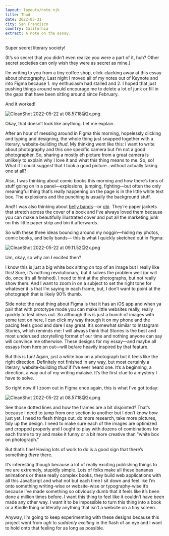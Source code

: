 ```yaml
---
layout: layouts/note.njk
title: Thud
date: 2022-05-31
city: San Francisco
country: California
extract: A note on the essay.
---
```


Super secret literary society!

(It’s so secret that you didn’t even realize you were a part of it, huh? Other secret societies can only wish they were as secret as mine.)

I’m writing to you from a tiny coffee shop, click-clacking away at this essay about photography. Last night I moved all of my notes out of Keynote and into Figma because 1. my enthusiasm had stalled and 2. I hoped that just pushing things around would encourage me to delete a lot of junk or fill in the gaps that have been sitting around since February.

And it worked!

![CleanShot 2022-05-22 at 08.57.18@2x.png](https://buttondown.s3.amazonaws.com/images/1dcd9d93-abe6-4222-9a2e-7d0e352e3c07.png)

Okay, that doesn’t look like anything. Let me explain.

After an hour of messing around in Figma this morning, hopelessly clicking and typing and designing, the whole thing just snapped together with a literary, website-building _thud_. My thinking went like this: I want to write about photography and this one specific camera but I’m not a good photographer. So, sharing a mostly eh picture from a great camera is unlikely to explain why I love it and what this thing means to me. So, so! What if I could _suggest_ that I took a good picture...without actually taking one at all?

Also, I was thinking about comic books this morning and how there’s tons of stuff going on in a panel—explosions, jumping, fighting—but often the only meaningful thing that’s really happening on the page is in the little white text box. The explosions and the punching is usually the background stuff.

And! I was also thinking about [belly bands](https://rhollick.wordpress.com/2018/08/06/belly-band/)—or [obi](<https://en.wikipedia.org/wiki/Obi_(publishing)>). They’re paper jackets that stretch across the cover of a book and I’ve always loved them because you can make a beautifully illustrated cover and put all the marketing junk on this little paper strip and bin it afterwards.

So with these three ideas bouncing around my noggin—hiding my photos, comic books, and belly bands— this is what I quickly sketched out in Figma:

![CleanShot 2022-05-22 at 09.11.52@2x.png](https://buttondown.s3.amazonaws.com/images/07192b35-bb61-439a-9ce3-03e040c948cd.png)

Um, okay, so why am I excited then?

I know this is just a big white box sitting on top of an image but I really like this! Sure, it’s nothing revolutionary, but it solves the problem well (or will do, once it’s all finished). I need to hint at the photographs, but not really show them. And I want to zoom in on a subject to set the right tone for whatever it is that I’m saying in each frame, but, I don’t want to point at the photograph that is likely 90% thumb.

Side note: the neat thing about Figma is that it has an iOS app and when ya pair that with prototype mode you can make little websites really, really quickly to test ideas out. So although this is just a bunch of images with some text on here, I can click my way through it on my phone and the pacing feels good and dare I say great. It’s somewhat similar to Instagram Stories, which reminds me: I will always think that Stories is the best and most underused storytelling format of our time and nothing anyone can say will convince me otherwise. These designs for my essay—and maybe all essays from here on out—will be/are heavily inspired by that feature.

But this is fun! Again, just a white box on a photograph but it feels like the right direction. Definitely not finished in any way, but most certainly a literary, website-building _thud_ if I’ve ever heard one. It’s a beginning, a direction, a way out of my writing malaise. It’s the first clue to a mystery I have to solve.

So right now if I zoom out in Figma once again, this is what I’ve got today:

![CleanShot 2022-05-22 at 08.57.18@2x.png](https://buttondown.s3.amazonaws.com/images/1dcd9d93-abe6-4222-9a2e-7d0e352e3c07.png)

See those dotted lines and how the frames are a bit disjointed? That’s because I need to jump from one section to another but I don’t know _how_ just yet. I need to flesh things out, do more research, take more pictures, tidy up the design. I need to make sure each of the images are optimized and cropped properly and I ought to play with dozens of combinations for each frame to try and make it funny or a bit more creative than "white box on photograph."

But that’s fine! Having lots of work to do is a good sign that there’s something _there_ there.

It’s interesting though because a lot of really exciting publishing things to me are extremely, stupidly simple. Lots of folks make all these bananas animations or these really complex books, they build web applications with all this JavaScript and what not but each time I sit down and feel like I’m onto something writing-wise or website-wise or typography-wise it’s because I’ve made something so obviously dumb that it feels like it’s been done a million times before. I want this thing to feel like it couldn’t have been made any other way. I want it to be impossible to turn this thing into a book or a Kindle thing or literally anything that isn’t a website on a tiny screen.

Anyway, I’m going to keep experimenting with these designs because this project went from _ugh_ to _suddenly exciting_ in the flash of an eye and I want to hold onto that feeling for as long as possible.
